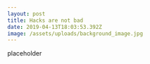 ```yaml
---
layout: post
title: Hacks are not bad
date: 2019-04-13T18:03:53.392Z
image: /assets/uploads/background_image.jpg
---
```

placeholder
